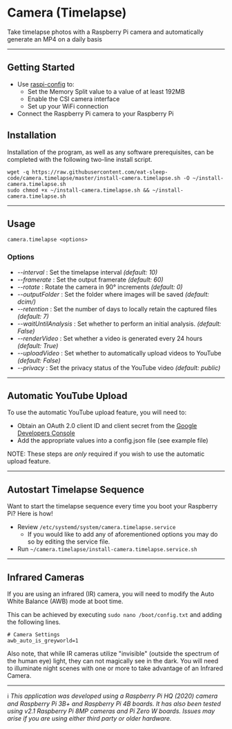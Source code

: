 # Camera (Timelapse)
Take timelapse photos with a Raspberry Pi camera and automatically generate an MP4 on a daily basis

---
## Getting Started

- Use [raspi-config](https://www.raspberrypi.org/documentation/configuration/raspi-config.md) to:
  - Set the Memory Split value to a value of at least 192MB
  - Enable the CSI camera interface
  - Set up your WiFi connection
- Connect the Raspberry Pi camera to your Raspberry Pi


## Installation

Installation of the program, as well as any software prerequisites, can be completed with the following two-line install script.

```
wget -q https://raw.githubusercontent.com/eat-sleep-code/camera.timelapse/master/install-camera.timelapse.sh -O ~/install-camera.timelapse.sh
sudo chmod +x ~/install-camera.timelapse.sh && ~/install-camera.timelapse.sh
```

---

## Usage
```
camera.timelapse <options>
```

### Options

+ _--interval_ : Set the timelapse interval    *(default: 10)*
+ _--framerate_ : Set the output framerate     *(default: 60)*
+ _--rotate_ : Rotate the camera in 90&deg; increments     *(default: 0)*
+ _--outputFolder_ : Set the folder where images will be saved     *(default: dcim/)*
+ _--retention_ : Set the number of days to locally retain the captured files    *(default: 7)*
+ _--waitUntilAnalysis_ : Set whether to perform an initial analysis.     *(default: False)*
+ _--renderVideo_ : Set whether a video is generated every 24 hours     *(default: True)*
+ _--uploadVideo_ : Set whether to automatically upload videos to YouTube    *(default: False)*
+ _--privacy_ : Set the privacy status of the YouTube video  *(default: public)*

---

## Automatic YouTube Upload

To use the automatic YouTube upload feature, you will need to: 
+ Obtain an OAuth 2.0 client ID and client secret from the [Google Developers Console](https://console.developers.google.com/apis/credentials)
+ Add the appropriate values into a config.json file (see example file)

NOTE: These steps are _only_ required if you wish to use the automatic upload feature.

---

## Autostart Timelapse Sequence
Want to start the timelapse sequence every time you boot your Raspberry Pi?  Here is how!

* Review `/etc/systemd/system/camera.timelapse.service`
   * If you would like to add any of aforementioned options you may do so by editing the service file.
* Run `~/camera.timelapse/install-camera.timelapse.service.sh`

---

## Infrared Cameras
If you are using an infrared (IR) camera, you will need to modify the Auto White Balance (AWB) mode at boot time.

This can be achieved by executing `sudo nano /boot/config.txt` and adding the following lines.

```
# Camera Settings 
awb_auto_is_greyworld=1
```

Also note, that while IR cameras utilize "invisible" (outside the spectrum of the human eye) light, they can not magically see in the dark.   You will need to illuminate night scenes with one or more to take advantage of an Infrared Camera.

---
:information_source: *This application was developed using a Raspberry Pi HQ (2020) camera and Raspberry Pi 3B+ and Raspberry Pi 4B boards. It has also been tested using v2.1 Raspberry Pi 8MP cameras and Pi Zero W boards.   Issues may arise if you are using either third party or older hardware.*
